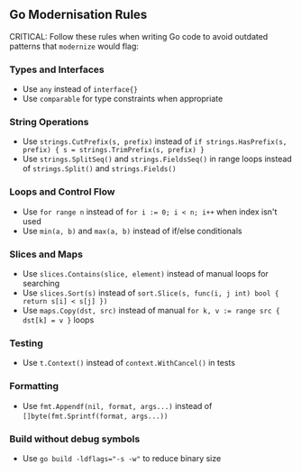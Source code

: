 ## Go Modernisation Rules

CRITICAL: Follow these rules when writing Go code to avoid outdated patterns that `modernize` would flag:

### Types and Interfaces
- Use `any` instead of `interface{}`
- Use `comparable` for type constraints when appropriate

### String Operations
- Use `strings.CutPrefix(s, prefix)` instead of `if strings.HasPrefix(s, prefix) { s = strings.TrimPrefix(s, prefix) }`
- Use `strings.SplitSeq()` and `strings.FieldsSeq()` in range loops instead of `strings.Split()` and `strings.Fields()`

### Loops and Control Flow
- Use `for range n` instead of `for i := 0; i < n; i++` when index isn't used
- Use `min(a, b)` and `max(a, b)` instead of if/else conditionals

### Slices and Maps
- Use `slices.Contains(slice, element)` instead of manual loops for searching
- Use `slices.Sort(s)` instead of `sort.Slice(s, func(i, j int) bool { return s[i] < s[j] })`
- Use `maps.Copy(dst, src)` instead of manual `for k, v := range src { dst[k] = v }` loops

### Testing
- Use `t.Context()` instead of `context.WithCancel()` in tests

### Formatting
- Use `fmt.Appendf(nil, format, args...)` instead of `[]byte(fmt.Sprintf(format, args...))`

### Build without debug symbols
- Use `go build -ldflags="-s -w"` to reduce binary size
